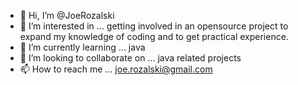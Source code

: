 - 👋 Hi, I’m @JoeRozalski
- 👀 I’m interested in ... getting involved in an opensource project to expand my knowledge of coding and to get practical experience.
- 🌱 I’m currently learning ... java
- 💞️ I’m looking to collaborate on ... java related projects
- 📫 How to reach me ... joe.rozalski@gmail.com

<!---
JoeRozalski/JoeRozalski is a ✨ special ✨ repository because its `README.md` (this file) appears on your GitHub profile.
You can click the Preview link to take a look at your changes.
--->
